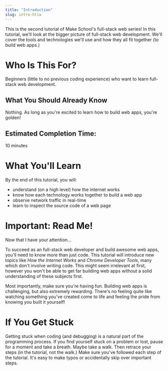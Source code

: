 ```yaml
---
title: "Introduction"
slug: intro-htiw
---
```


This is the second tutorial of Make School's full-stack web series! In this tutorial, we'll look at the bigger picture of full-stack web development. We'll cover the tools and technologies we'll use and how they all fit together (to build web apps.)

# Who Is This For?

Beginners (little to no previous coding experience) who want to learn full-stack web development.

## What You Should Already Know

Nothing. As long as you're excited to learn how to build web apps, you're golden!

## Estimated Completion Time:

10 minutes

# What You'll Learn

By the end of this tutorial, you will:

- understand (on a high level) how the internet works
- know how each technology works together to build a web app
- observe network traffic in real-time
- learn to inspect the source code of a web page

# Important: Read Me!

Now that I have your attention...

To succeed as an full-stack web developer and build awesome web apps, you'll need to know more than just code. This tutorial will introduce new topics like _How the Internet Works_ and _Chrome Developer Tools_, many which don't involve writing code. This might seem irrelevant at first, however you won't be able to get far building web apps without a solid understanding of these subjects first.

Most importantly, make sure you're having fun. Building web apps is challenging, but also extremely rewarding. There's no feeling quite like watching something you've created come to life and feeling the pride from knowing you built it yourself!

# If You Get Stuck

Getting stuck when coding (and debugging) is a natural part of the programming process. If you find yourself stuck on a problem or lost, pause for a moment and take a breath. Maybe take a walk. Then retrace your steps (in the tutorial, not the walk.) Make sure you've followed each step of the tutorial. It's easy to make typos or accidentally skip over important steps.
